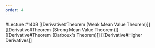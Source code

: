 ```yaml
---
order: 4
---
```

#Lecture #140B
[[Derivative#Theorem (Weak Mean Value Theorem)]]
[[Derivative#Theorem (Strong Mean Value Theorem)]]
[[Derivative#Theorem (Darboux's Theorem)]]
[[Derivative#Higher Derivatives]]
